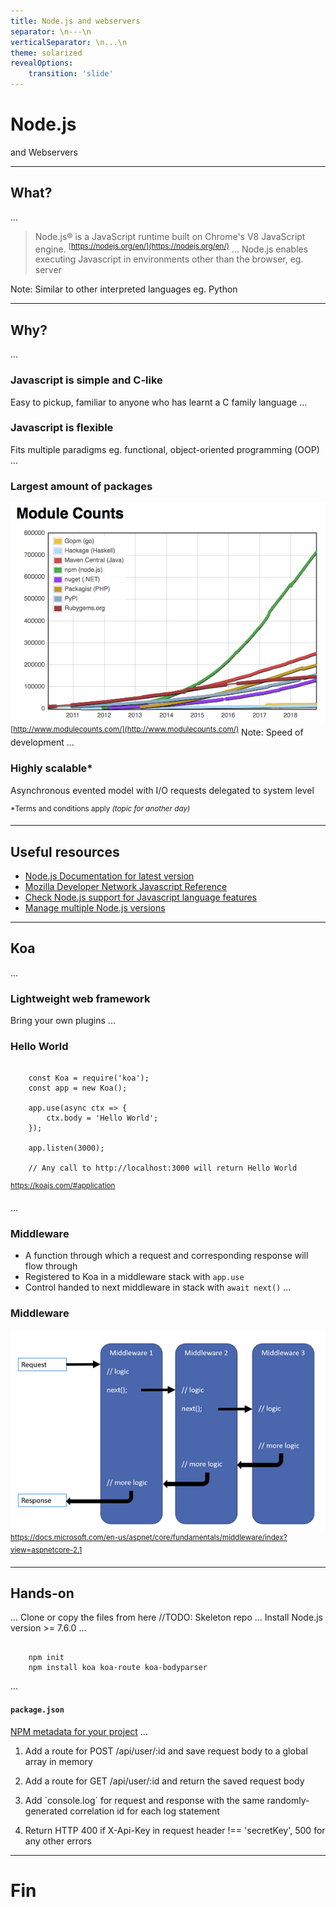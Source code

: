 ```yaml
---
title: Node.js and webservers
separator: \n---\n
verticalSeparator: \n...\n
theme: solarized
revealOptions:
    transition: 'slide'
---
```


# Node.js
and Webservers

---

## What?
...
> Node.js® is a JavaScript runtime built on Chrome's V8 JavaScript engine.
> <sup>[https://nodejs.org/en/](https://nodejs.org/en/)</sup>
...
Node.js enables executing Javascript in environments other than the browser, eg. server

Note: Similar to other interpreted languages eg. Python

---

## Why?
...
### Javascript is simple and C-like

Easy to pickup, familiar to anyone who has learnt a C family language
...
### Javascript is flexible

Fits multiple paradigms eg. functional, object-oriented programming (OOP)
...
### Largest amount of packages
![module-counts.png](img/module-counts.png)
<sup>[http://www.modulecounts.com/](http://www.modulecounts.com/)</sup>
Note: Speed of development
...
### Highly scalable*

Asynchronous evented model with I/O requests delegated to system level

<sup>\*Terms and conditions apply *(topic for another day)*</sup>

---

## Useful resources
- [Node.js Documentation for latest version](https://nodejs.org/dist/latest/docs/api/index.html)
- [Mozilla Developer Network Javascript Reference](https://developer.mozilla.org/en-US/docs/Web/JavaScript/Reference)
- [Check Node.js support for Javascript language features](https://node.green/)
- [Manage multiple Node.js versions](https://www.npmjs.com/package/n)

---

## Koa
...
### Lightweight web framework

Bring your own plugins
...
### Hello World

<pre><code data-trim data-noescape>
    const Koa = require('koa');
    const app = new Koa();

    app.use(async ctx => {
        ctx.body = 'Hello World';
    });

    app.listen(3000);

    // Any call to http://localhost:3000 will return Hello World
</code></pre>


<sup>https://koajs.com/#application</sup>

...
### Middleware

* A function through which a request and corresponding response will flow through
* Registered to Koa in a middleware stack with `app.use`
* Control handed to next middleware in stack with `await next()`
...
### Middleware
![middleware.png](img/middleware.png)
<sup>https://docs.microsoft.com/en-us/aspnet/core/fundamentals/middleware/index?view=aspnetcore-2.1</sup>

---

## Hands-on
...
Clone or copy the files from here
//TODO: Skeleton repo
...
Install Node.js version >= 7.6.0
...
<pre><code data-trim data-noescape>
    npm init
    npm install koa koa-route koa-bodyparser
</code></pre>
...
#### `package.json`
[NPM metadata for your project](https://docs.npmjs.com/files/package.json)
...

1. <p class="fragment">Add a route for POST /api/user/:id and save request body to a global array in memory</p>
2. <p class="fragment">Add a route for GET /api/user/:id and return the saved request body</p>
3. <p class="fragment">Add `console.log` for request and response with the same randomly-generated correlation id for each log statement</p>
4. <p class="fragment">Return HTTP 400 if X-Api-Key in request header !== 'secretKey', 500 for any other errors</p>

---

# Fin
